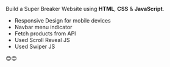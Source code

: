 Build a Super Breaker Website using **HTML**, **CSS** & **JavaScript**.

* Responsive Design for mobile devices
* Navbar menu indicator
* Fetch products from API
* Used Scroll Reveal JS
* Used Swiper JS

😊😊